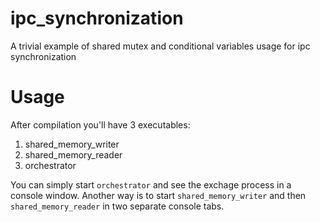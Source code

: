 # ipc_synchronization
A trivial example of shared mutex and conditional variables usage for ipc synchronization

# Usage
After compilation you'll have 3 executables:
1. shared_memory_writer
2. shared_memory_reader
3. orchestrator 

You can simply start `orchestrator` and see the exchage process in a console window. 
Another way is to start `shared_memory_writer` and then `shared_memory_reader` in two separate console tabs.
